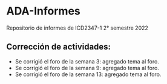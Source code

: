 # ADA-Informes
Repositorio de informes de ICD2347-1 2° semestre 2022

## Corrección de actividades:
- Se corrigió el foro de la semana 3: agregado tema al foro.
- Se corrigió el foro de la semana 9: agregado tema al foro.
- Se corrigió el foro de la semana 13: agregado tema al foro.
